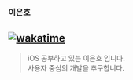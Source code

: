 ### 이은호
[![wakatime](https://wakatime.com/badge/user/018afb26-673f-4c8c-b545-be9b7106ae9d.svg)](https://wakatime.com/@018afb26-673f-4c8c-b545-be9b7106ae9d)
---

> iOS 공부하고 있는 이은호 입니다.  <br/>
> 사용자 중심의 개발을 추구합니다.
